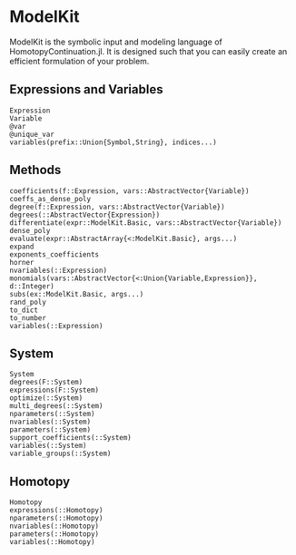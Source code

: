 # ModelKit

ModelKit is the symbolic input and modeling language of HomotopyContinuation.jl.
It is designed such that you can easily create an efficient formulation of your problem.

## Expressions and Variables
```@docs
Expression
Variable
@var
@unique_var
variables(prefix::Union{Symbol,String}, indices...)
```

## Methods
```@docs
coefficients(f::Expression, vars::AbstractVector{Variable})
coeffs_as_dense_poly
degree(f::Expression, vars::AbstractVector{Variable})
degrees(::AbstractVector{Expression})
differentiate(expr::ModelKit.Basic, vars::AbstractVector{Variable})
dense_poly
evaluate(expr::AbstractArray{<:ModelKit.Basic}, args...)
expand
exponents_coefficients
horner
nvariables(::Expression)
monomials(vars::AbstractVector{<:Union{Variable,Expression}}, d::Integer)
subs(ex::ModelKit.Basic, args...)
rand_poly
to_dict
to_number
variables(::Expression)
```

## System
```@docs
System
degrees(F::System)
expressions(F::System)
optimize(::System)
multi_degrees(::System)
nparameters(::System)
nvariables(::System)
parameters(::System)
support_coefficients(::System)
variables(::System)
variable_groups(::System)
```

## Homotopy
```@docs
Homotopy
expressions(::Homotopy)
nparameters(::Homotopy)
nvariables(::Homotopy)
parameters(::Homotopy)
variables(::Homotopy)
```
